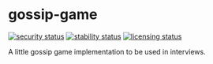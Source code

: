 # gossip-game


[![security status](https://www.meterian.io/badge/pb/7a156aca-8ec4-492f-ba1e-8232d2345a35/security)](https://www.meterian.io/projects/?pid=7a156aca-8ec4-492f-ba1e-8232d2345a35) [![stability status](https://www.meterian.io/badge/pb/7a156aca-8ec4-492f-ba1e-8232d2345a35/stability)](https://www.meterian.io/projects/?pid=7a156aca-8ec4-492f-ba1e-8232d2345a35) [![licensing status](https://www.meterian.io/badge/pb/7a156aca-8ec4-492f-ba1e-8232d2345a35/licensing)](https://www.meterian.io/projects/?pid=7a156aca-8ec4-492f-ba1e-8232d2345a35)

A little gossip game implementation to be used in interviews.
